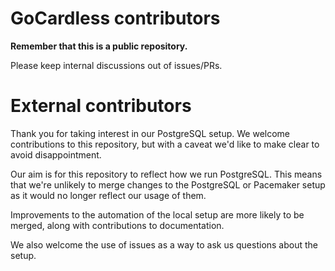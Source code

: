 # GoCardless contributors

**Remember that this is a public repository.**

Please keep internal discussions out of issues/PRs.

# External contributors

Thank you for taking interest in our PostgreSQL setup. We welcome contributions to this repository, but with a caveat we'd like to make clear to avoid disappointment.

Our aim is for this repository to reflect how we run PostgreSQL. This means that we're unlikely to merge changes to the PostgreSQL or Pacemaker setup as it would no longer reflect our usage of them.

Improvements to the automation of the local setup are more likely to be merged, along with contributions to documentation.

We also welcome the use of issues as a way to ask us questions about the setup.
